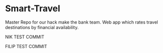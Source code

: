 Smart-Travel
============

Master Repo for our hack make the bank team. Web app which rates travel destinations by financial availability.



NIK TEST COMMIT

FILIP TEST COMMIT
